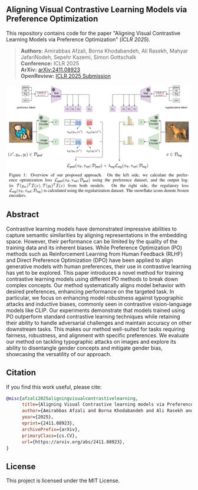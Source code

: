 ## Aligning Visual Contrastive Learning Models via Preference Optimization

This repository contains code for the paper "Aligning Visual Contrastive Learning Models via Preference Optimization" (_ICLR 2025_).

> **Authors:** Amirabbas Afzali, Borna Khodabandeh, Ali Rasekh, Mahyar JafariNodeh, Sepehr Kazemi, Simon Gottschalk  
> **Conference:** ICLR 2025  
> **ArXiv:** [arXiv:2411.08923](https://arxiv.org/abs/2411.08923)  
> **OpenReview:** [ICLR 2025 Submission](https://openreview.net/forum?id=wgRQ2WAORJ)  


![Method Overview](method.png)


## Abstract

Contrastive learning models have demonstrated impressive abilities to capture semantic similarities by aligning representations in the embedding space. However, their performance can be limited by the quality of the training data and its inherent biases. While Preference Optimization (PO) methods such as Reinforcement Learning from Human Feedback (RLHF) and Direct Preference Optimization (DPO) have been applied to align generative models with human preferences, their use in contrastive learning has yet to be explored. This paper introduces a novel method for training contrastive learning models using different PO methods to break down complex concepts. Our method systematically aligns model behavior with desired preferences, enhancing performance on the targeted task. In particular, we focus on enhancing model robustness against typographic attacks and inductive biases, commonly seen in contrastive vision-language models like CLIP. Our experiments demonstrate that models trained using PO outperform standard contrastive learning techniques while retaining their ability to handle adversarial challenges and maintain accuracy on other downstream tasks. This makes our method well-suited for tasks requiring fairness, robustness, and alignment with specific preferences. We evaluate our method on tackling typographic attacks on images and explore its ability to disentangle gender concepts and mitigate gender bias, showcasing the versatility of our approach.


## Citation

If you find this work useful, please cite:

```bibtex
@misc{afzali2025aligningvisualcontrastivelearning,
      title={Aligning Visual Contrastive learning models via Preference Optimization}, 
      author={Amirabbas Afzali and Borna Khodabandeh and Ali Rasekh and Mahyar JafariNodeh and Sepehr Kazemi and Simon Gottschalk},
      year={2025},
      eprint={2411.08923},
      archivePrefix={arXiv},
      primaryClass={cs.CV},
      url={https://arxiv.org/abs/2411.08923},
}
```

## License

This project is licensed under the MIT License.

